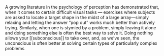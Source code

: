 ---
---

A growing literature in the psychology of perception has demonstrated that, when it comes to certain difficult visual tasks — exercises where subjects are asked to locate a target shape in the midst of a large array—simply relaxing and letting the answer “pop out” works much better than actively trying. Similarly, when one is stymied by a problem, simply leaving it alone and doing something else is often the best way to solve it. Doing nothing allows your [[subconscious]] to take over, and, as we’ve seen, the unconscious is often better at solving certain types of particularly complex problems.